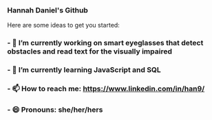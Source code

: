 ### Hannah Daniel's Github

<!--
**HannahDan/HannahDan** is a ✨ _special_ ✨ repository because its `README.md` (this file) appears on your GitHub profile.
-->
Here are some ideas to get you started:

### - 🔭 I’m currently working on smart eyeglasses that detect obstacles and read text for the visually impaired 
### - 🌱 I’m currently learning JavaScript and SQL
### - 📫 How to reach me: https://www.linkedin.com/in/han9/
### - 😄 Pronouns: she/her/hers
